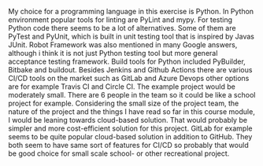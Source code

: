 My choice for a programming language in this exercise is Python. In Python environment popular tools for linting are PyLint and mypy. For testing Python code there seems to be a lot of alternatives. Some of them are PyTest and PyUnit, which is built in unit testing tool that is inspired by Javas JUnit. Robot Framework was also mentioned in many Google answers, although i think it is not just Python testing tool but more general acceptance testing framework. Build tools for Python included PyBuilder, Bitbake and buildout. Besides Jenkins and Github Actions there are various CI/CD tools on the market such as GitLab and Azure Devops other options are for example Travis CI and Circle CI. The example project would be moderately small. There are 6 people in the team so it could be like a school project for example. Considering the small size of the project team, the nature of the project and the things I have read so far in this course module, I would be leaning towards cloud-based solution. That would probably be simpler and more cost-efficient solution for this project. GitLab for example seems to be quite popular cloud-based solution in addition to GitHub. They both seem to have same sort of features for CI/CD so probably that would be good choice for small scale school- or other recreational project.
